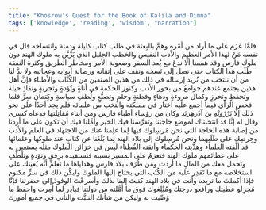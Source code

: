 ```yaml
---
title: "Khosrow's Quest for the Book of Kalila and Dimna"
tags: ['knowledge', 'reading', 'wisdom', "narration"]
---
```


 فلمَّا عَزَم على ما أراد من أمْره وهمَّ بالبِعثة في طلب كتاب كليلة ودمنة وانتساخه قال في نفسه مَنْ لهذا الأمرِ العظيم والأدب النفيس والخطب الجليل الذي يَزَّيَّن به ملوك الهند دون ملوك فارس وقد هممنا ألَّا ندعَ  مع بُعد السفر وصعوبة الأمر ومخاطر الطريق وكثرة النفقة  طَلَب هذا الكتاب حتى نصل إلى نَسخه ونقف على إتقانه ورصانة أبوابه وعجائبه ولا بدَّ لنا من أن ننتخب من نُريد إرساله في ذلك من هذين الصنفين من الكُتَّاب والأطباء فإنَّ أهل هذين يجتمع عندهم جوامعُ من بحور الأدب وكنوز الحكمة في أناةٍ وتُؤدةٍ وتجربةٍ ونفاذِ حيلة وتحفظٍ وتحرزٍ وكمال مروءةٍ ودهاءٍ وفطنةٍ وحلمٍ وتصنُّعٍ ولُطفِ سياسةٍ وكِتمانِ سِرٍّ
فلما فحص الرأي فيما أجمع عليه اختار في مملكته وانتخب من علمائه فلم يجد أحدًا على نحو ذلك إلَّا بَرْزَوَيْهِ بنَ آذَرهِربَد وكان من رؤساء أطباء فارس ومن أبناء مُقاتِلتها فدعاه كسرى وقال له إنَّا قد انتخبناك لموضع حاجتنا وتفرَّسنا فيك الخير وأمَّلنا فيك أن تكون على ما أردنا من إصابة هذه الحاجة التي نحن مُرسِلوك فيها لِما علِمنا عنك من الاجتهاد في العلم والأدب وحِرصِك على طَلَبِهما
ونحن مُرسِلوك إلى بلاد الهند لِما بَلَغَنا عن كتابٍ عند ملوكها وعلمائها قد ألَّفته العلماء وهذَّبته الحكماء وأتقنه الفُطناء ليس في خزائن الملوك مثله يستعين به على عظائمهم ملوك الهند فتعزمُ على المسير بسببه فتستفيده برِفقٍ وتؤدةٍ وتلَطُّفٍ وتحمل معك من المالِ ما أردت ومن طُرَف بلاد فارس وهداياها ما تعلمُ أنَّه يُعينك على استخلاصه مع ما تَقدِر عليه من الكُتُب التي يحتاج إليها الملوك وليكُن ذلك في سرٍّ مكتوم
فإذا أكملتَ ما تريده وأنت في بلاد الهند كتبتَ إلينا بذلك وأسرعْتَ الوفودَ إلى حضرتنا فإنَّا مُجزِلو عطيتك ورافعو درجتك ومُبْلِغوك فوق ما أمَّلته من دولتنا فبادِر لما أُمِرت واحفظ ما وُصِّيت به وليكن من شأنك التثبُّت والتأني في جميع أمورك
